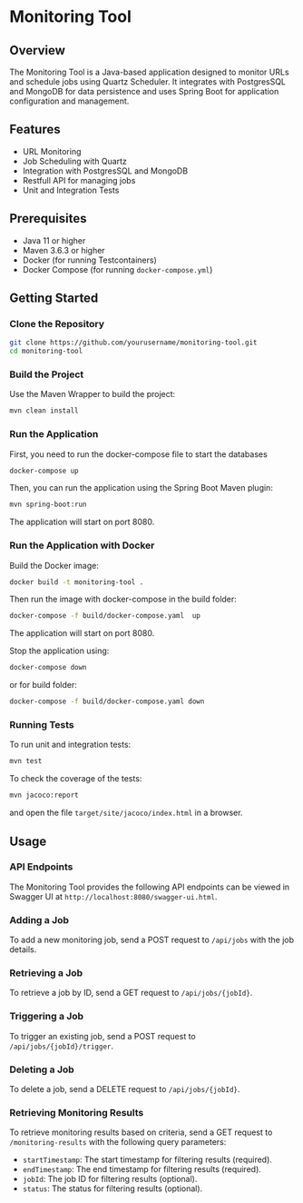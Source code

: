 
# Monitoring Tool

## Overview
The Monitoring Tool is a Java-based application designed to monitor URLs and schedule jobs using Quartz Scheduler. It integrates with PostgresSQL and MongoDB for data persistence and uses Spring Boot for application configuration and management.

## Features
- URL Monitoring
- Job Scheduling with Quartz
- Integration with PostgresSQL and MongoDB
- Restfull API for managing jobs
- Unit and Integration Tests

## Prerequisites
- Java 11 or higher
- Maven 3.6.3 or higher
- Docker (for running Testcontainers)
- Docker Compose (for running `docker-compose.yml`)

## Getting Started

### Clone the Repository
```sh
git clone https://github.com/yourusername/monitoring-tool.git
cd monitoring-tool
```

### Build the Project
Use the Maven Wrapper to build the project:
```sh
mvn clean install
```

### Run the Application
First, you need to run the docker-compose file to start the databases
```sh
docker-compose up
```
Then, you can run the application using the Spring Boot Maven plugin:
```sh
mvn spring-boot:run
```
The application will start on port 8080.

### Run the Application with Docker
Build the Docker image:
```sh
docker build -t monitoring-tool .
```

Then run the image with docker-compose in the build folder:
```sh
docker-compose -f build/docker-compose.yaml  up 
```

The application will start on port 8080.

Stop the application using:
```sh
docker-compose down
```
or for build folder:
```sh
docker-compose -f build/docker-compose.yaml down
```

### Running Tests
To run unit and integration tests:
```sh
mvn test
```

To check the coverage of the tests:
```sh
mvn jacoco:report
```
and open the file `target/site/jacoco/index.html` in a browser.

## Usage
### API Endpoints
The Monitoring Tool provides the following API endpoints can be viewed in Swagger UI at `http://localhost:8080/swagger-ui.html`.

### Adding a Job
To add a new monitoring job, send a POST request to `/api/jobs` with the job details.

### Retrieving a Job
To retrieve a job by ID, send a GET request to `/api/jobs/{jobId}`.

### Triggering a Job
To trigger an existing job, send a POST request to `/api/jobs/{jobId}/trigger`.

### Deleting a Job
To delete a job, send a DELETE request to `/api/jobs/{jobId}`.

### Retrieving Monitoring Results
To retrieve monitoring results based on criteria, send a GET request to `/monitoring-results` with the following query parameters:
- `startTimestamp`: The start timestamp for filtering results (required).
- `endTimestamp`: The end timestamp for filtering results (required).
- `jobId`: The job ID for filtering results (optional).
- `status`: The status for filtering results (optional).